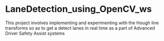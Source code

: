 # LaneDetection_using_OpenCV_ws

This project involves implementing and experimenting with the Hough line transforms so as to get a detect lanes in real time as a part of Advanced Driver Safety Assist systems
